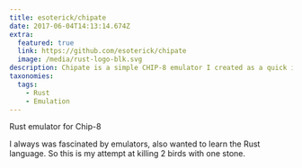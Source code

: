 ```yaml
---
title: esoterick/chipate
date: 2017-06-04T14:13:14.674Z
extra:
  featured: true
  link: https://github.com/esoterick/chipate
  image: /media/rust-logo-blk.svg
description: Chipate is a simple CHIP-8 emulator I created as a quick introduction in to building emulators. I also used this project to help me learn the Rust Programming language.
taxonomies:
  tags:
    - Rust
    - Emulation
---
```


Rust emulator for Chip-8

I always was fascinated by emulators, also wanted to learn the Rust language. So this is my attempt at killing 2 birds with one stone.
